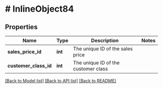 # # InlineObject84

## Properties

Name | Type | Description | Notes
------------ | ------------- | ------------- | -------------
**sales_price_id** | **int** | The unique ID of the sales price | 
**customer_class_id** | **int** | The unique ID of the customer class | 

[[Back to Model list]](../../README.md#documentation-for-models) [[Back to API list]](../../README.md#documentation-for-api-endpoints) [[Back to README]](../../README.md)


